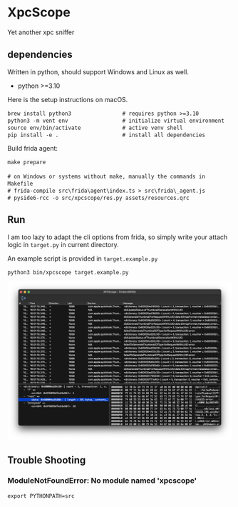 # XpcScope

Yet another xpc sniffer

## dependencies

Written in python, should support Windows and Linux as well.

* python >=3.10

Here is the setup instructions on macOS.

```shell
brew install python3                # requires python >=3.10
python3 -m vent env                 # initialize virtual environment
source env/bin/activate             # active venv shell
pip install -e .                    # install all dependencies
```

Build frida agent:

```shell
make prepare

# on Windows or systems without make, manually the commands in Makefile
# frida-compile src\frida\agent\index.ts > src\frida\_agent.js
# pyside6-rcc -o src/xpcscope/res.py assets/resources.qrc
```

## Run

I am too lazy to adapt the cli options from frida, so simply write your attach logic in `target.py` in current directory.

An example script is provided in `target.example.py`

```shell
python3 bin/xpcscope target.example.py
```

![screenshot](assets/screenshot.png)

## Trouble Shooting

### ModuleNotFoundError: No module named 'xpcscope'

```shell
export PYTHONPATH=src
```

